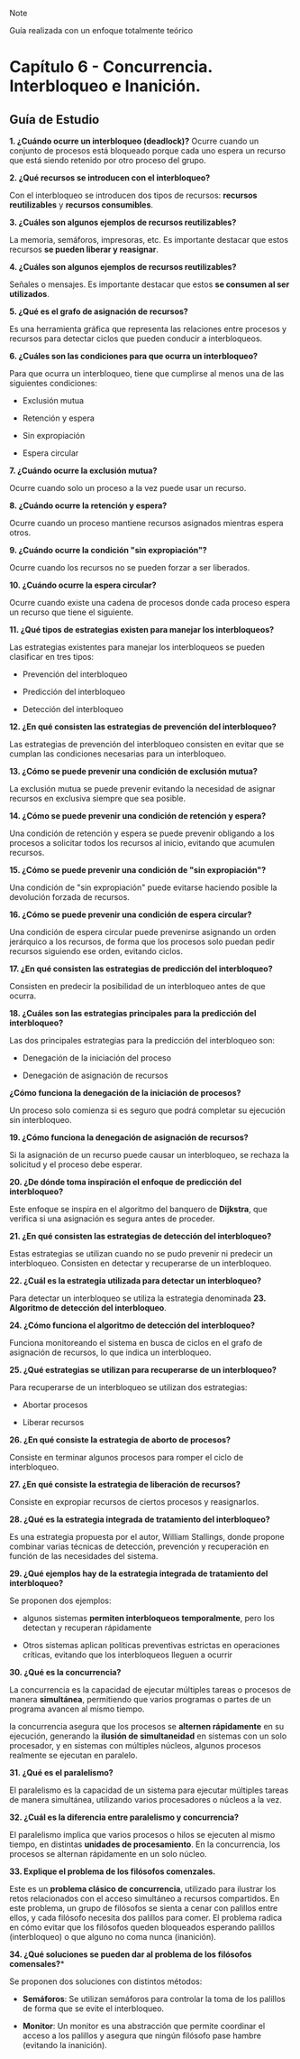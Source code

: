 >[!NOTE]
>Guía realizada con un enfoque totalmente teórico
# Capítulo 6 - Concurrencia. Interbloqueo e Inanición.
## Guía de Estudio
**1. ¿Cuándo ocurre un interbloqueo (deadlock)?**
Ocurre cuando un conjunto de procesos está bloqueado porque cada uno
espera un recurso que está siendo retenido por otro proceso del grupo.

**2. ¿Qué recursos se introducen con el interbloqueo?**

Con el interbloqueo se introducen dos tipos de recursos: **recursos
reutilizables** y **recursos consumibles**.

**3. ¿Cuáles son algunos ejemplos de recursos reutilizables?**

La memoria, semáforos, impresoras, etc. Es importante destacar que estos
recursos **se pueden liberar y reasignar**.

**4. ¿Cuáles son algunos ejemplos de recursos reutilizables?**

Señales o mensajes. Es importante destacar que estos **se consumen al
ser utilizados**.

**5. ¿Qué es el grafo de asignación de recursos?**

Es una herramienta gráfica que representa las relaciones entre procesos
y recursos para detectar ciclos que pueden conducir a interbloqueos.

**6. ¿Cuáles son las condiciones para que ocurra un interbloqueo?**

Para que ocurra un interbloqueo, tiene que cumplirse al menos una de las
siguientes condiciones:

-   Exclusión mutua

-   Retención y espera

-   Sin expropiación

-   Espera circular

**7. ¿Cuándo ocurre la exclusión mutua?**

Ocurre cuando solo un proceso a la vez puede usar un recurso.

**8. ¿Cuándo ocurre la retención y espera?**

Ocurre cuando un proceso mantiene recursos asignados mientras espera
otros.

**9. ¿Cuándo ocurre la condición "sin expropiación"?**

Ocurre cuando los recursos no se pueden forzar a ser liberados.

**10. ¿Cuándo ocurre la espera circular?**

Ocurre cuando existe una cadena de procesos donde cada proceso espera un
recurso que tiene el siguiente.

**11. ¿Qué tipos de estrategias existen para manejar los interbloqueos?**

Las estrategias existentes para manejar los interbloqueos se pueden
clasificar en tres tipos:

-   Prevención del interbloqueo

-   Predicción del interbloqueo

-   Detección del interbloqueo

**12. ¿En qué consisten las estrategias de prevención del interbloqueo?**

Las estrategias de prevención del interbloqueo consisten en evitar que
se cumplan las condiciones necesarias para un interbloqueo.

**13. ¿Cómo se puede prevenir una condición de exclusión mutua?**

La exclusión mutua se puede prevenir evitando la necesidad de asignar
recursos en exclusiva siempre que sea posible.

**14. ¿Cómo se puede prevenir una condición de retención y espera?**

Una condición de retención y espera se puede prevenir obligando a los
procesos a solicitar todos los recursos al inicio, evitando que acumulen
recursos.

**15. ¿Cómo se puede prevenir una condición de "sin expropiación"?**

Una condición de "sin expropiación" puede evitarse haciendo posible la
devolución forzada de recursos.

**16. ¿Cómo se puede prevenir una condición de espera circular?**

Una condición de espera circular puede prevenirse asignando un orden
jerárquico a los recursos, de forma que los procesos solo puedan pedir
recursos siguiendo ese orden, evitando ciclos.

**17. ¿En qué consisten las estrategias de predicción del interbloqueo?**

Consisten en predecir la posibilidad de un interbloqueo antes de que
ocurra.

**18. ¿Cuáles son las estrategias principales para la predicción del
interbloqueo?**

Las dos principales estrategias para la predicción del interbloqueo son:

-   Denegación de la iniciación del proceso

-   Denegación de asignación de recursos

**¿Cómo funciona la denegación de la iniciación de procesos?**

Un proceso solo comienza si es seguro que podrá completar su ejecución
sin interbloqueo.

**19. ¿Cómo funciona la denegación de asignación de recursos?**

Si la asignación de un recurso puede causar un interbloqueo, se rechaza
la solicitud y el proceso debe esperar.

**20. ¿De dónde toma inspiración el enfoque de predicción del
interbloqueo?**

Este enfoque se inspira en el algoritmo del banquero de **Dijkstra**,
que verifica si una asignación es segura antes de proceder.

**21. ¿En qué consisten las estrategias de detección del interbloqueo?**

Estas estrategias se utilizan cuando no se pudo prevenir ni predecir un
interbloqueo. Consisten en detectar y recuperarse de un interbloqueo.

**22. ¿Cuál es la estrategia utilizada para detectar un interbloqueo?**

Para detectar un interbloqueo se utiliza la estrategia denominada
**23. Algoritmo de detección del interbloqueo**.

**24. ¿Cómo funciona el algoritmo de detección del interbloqueo?**

Funciona monitoreando el sistema en busca de ciclos en el grafo de
asignación de recursos, lo que indica un interbloqueo.

**25. ¿Qué estrategias se utilizan para recuperarse de un interbloqueo?**

Para recuperarse de un interbloqueo se utilizan dos estrategias:

-   Abortar procesos

-   Liberar recursos

**26. ¿En qué consiste la estrategia de aborto de procesos?**

Consiste en terminar algunos procesos para romper el ciclo de
interbloqueo.

**27. ¿En qué consiste la estrategia de liberación de recursos?**

Consiste en expropiar recursos de ciertos procesos y reasignarlos.

**28. ¿Qué es la estrategia integrada de tratamiento del interbloqueo?**

Es una estrategia propuesta por el autor, William Stallings, donde
propone combinar varias técnicas de detección, prevención y recuperación
en función de las necesidades del sistema.

**29. ¿Qué ejemplos hay de la estrategia integrada de tratamiento del
interbloqueo?**

Se proponen dos ejemplos:

-   algunos sistemas **permiten interbloqueos temporalmente**, pero los
    detectan y recuperan rápidamente

-   Otros sistemas aplican políticas preventivas estrictas en
    operaciones críticas, evitando que los interbloqueos lleguen a
    ocurrir

**30. ¿Qué es la concurrencia?**

La concurrencia es la capacidad de ejecutar múltiples tareas o procesos
de manera **simultánea**, permitiendo que varios programas o partes de
un programa avancen al mismo tiempo.

la concurrencia asegura que los procesos se **alternen rápidamente** en
su ejecución, generando la **ilusión de simultaneidad** en sistemas con
un solo procesador, y en sistemas con múltiples núcleos, algunos
procesos realmente se ejecutan en paralelo.

**31. ¿Qué es el paralelismo?**

El paralelismo es la capacidad de un sistema para ejecutar múltiples
tareas de manera simultánea, utilizando varios procesadores o núcleos a
la vez.

**32. ¿Cuál es la diferencia entre paralelismo y concurrencia?**

El paralelismo implica que varios procesos o hilos se ejecuten al mismo
tiempo, en distintas **unidades de procesamiento**. En la concurrencia,
los procesos se alternan rápidamente en un solo núcleo.

**33. Explique el problema de los filósofos comenzales.**

Este es un **problema clásico de concurrencia**, utilizado para ilustrar
los retos relacionados con el acceso simultáneo a recursos compartidos.
En este problema, un grupo de filósofos se sienta a cenar con palillos
entre ellos, y cada filósofo necesita dos palillos para comer. El
problema radica en cómo evitar que los filósofos queden bloqueados
esperando palillos (interbloqueo) o que alguno no coma nunca
(inanición).

**34. ¿Qué soluciones se pueden dar al problema de los filósofos
comensales?***

Se proponen dos soluciones con distintos métodos:

-   **Semáforos**: Se utilizan semáforos para controlar la toma de los
    palillos de forma que se evite el interbloqueo.

-   **Monitor**: Un monitor es una abstracción que permite coordinar el
    acceso a los palillos y asegura que ningún filósofo pase hambre
    (evitando la inanición).
